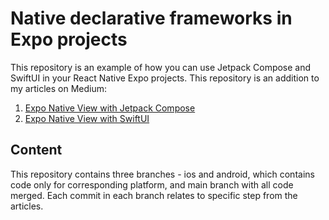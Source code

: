 # Native declarative frameworks in Expo projects
This repository is an example of how you can use Jetpack Compose 
and SwiftUI in your React Native Expo projects.
This repository is an addition to my articles on Medium:
1. [Expo Native View with Jetpack Compose](https://medium.com/@someSOAP/expo-native-view-with-jetpack-compose-68cf8028efa5)
2. [Expo Native View with SwiftUI](https://medium.com/@someSOAP/expo-native-view-with-swiftui-8e3c89a160fd)

## Content
This repository contains three branches - ios and android,
which contains code only for corresponding platform,
and main branch with all code merged.
Each commit in each branch relates to specific step from the articles.



